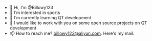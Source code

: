- 👋 Hi, I’m @Billowy123
- 👀 I’m interested in sports
- 🌱 I’m currently learning QT development
- 💞️ I would like to work with you on some open source projects on QT development
- 📫 How to reach me?  billowy123@aliyun.com. Here's my mail.

<!---
Billowy123/Billowy123 is a ✨ special ✨ repository because its `README.md` (this file) appears on your GitHub profile.
You can click the Preview link to take a look at your changes.
--->

